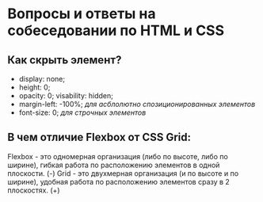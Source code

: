 # Вопросы и ответы на собеседовании по HTML и CSS

## Как скрыть элемент?

- display: none;
- height: 0;
- opacity: 0; visability: hidden;
- margin-left: -100%; _для асблолютно спозиционированных элементов_
- font-size: 0; _для строчных элементов_

## В чем отличие Flexbox от CSS Grid:

Flexbox - это одномерная организация (либо по высоте, либо по ширине), гибкая работа по расположению элементов в одной плоскости.
(-)
Grid - это двухмерная организация (и по высоте и по ширине), удобная работа по расположению элементов сразу в 2 плоскостях.
(+)
